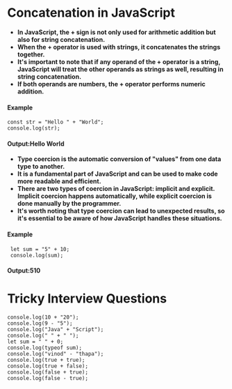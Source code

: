 # Concatenation in JavaScript
- **In JavaScript, the + sign is not only used for arithmetic addition but also for string concatenation.**
- **When the + operator is used with strings, it concatenates the strings together.**
- **It's important to note that if any operand of the + operator is a string, JavaScript will treat the other operands as strings as well, resulting in string concatenation.**
- **If both operands are numbers, the + operator performs numeric addition.**
#### Example
```
const str = "Hello " + "World";
console.log(str);
```
#### Output:Hello World
- **Type coercion is the automatic conversion of "values" from one data type to another.**
- **It is a fundamental part of JavaScript and can be used to make code more readable and efficient.**
- **There are two types of coercion in JavaScript: implicit and explicit. Implicit coercion happens automatically, while explicit coercion is done manually by the programmer.**
- **It's worth noting that type coercion can lead to unexpected results, so it's essential to be aware of how JavaScript handles these situations.**
#### Example
```
 let sum = "5" + 10;
 console.log(sum);
```
#### Output:510

# Tricky Interview Questions
```
console.log(10 + "20");
console.log(9 - "5");
console.log("Java" + "Script");
console.log(" " + " ");
let sum = " " + 0;
console.log(typeof sum);
console.log("vinod" - "thapa");
console.log(true + true);
console.log(true + false);
console.log(false + true);
console.log(false - true);
```
